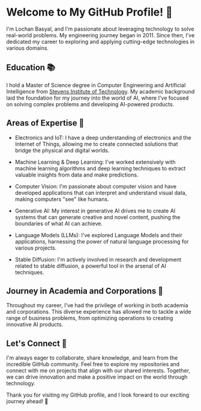 # Welcome to My GitHub Profile! 🚀

I'm Lochan Basyal, and I'm passionate about leveraging technology to solve real-world problems. My engineering journey began in 2011. Since then, I've dedicated my career to exploring and applying cutting-edge technologies in various domains.

## Education 📚

I hold a Master of Science degree in Computer Engineering and Artificial Intelligence from [Stevens Institute of Technology](https://www.stevens.edu/). My academic background laid the foundation for my journey into the world of AI, where I've focused on solving complex problems and developing AI-powered products.

## Areas of Expertise 🧠

- Electronics and IoT: I have a deep understanding of electronics and the Internet of Things, allowing me to create connected solutions that bridge the physical and digital worlds.

- Machine Learning & Deep Learning: I've worked extensively with machine learning algorithms and deep learning techniques to extract valuable insights from data and make predictions.

- Computer Vision: I'm passionate about computer vision and have developed applications that can interpret and understand visual data, making computers "see" like humans.

- Generative AI: My interest in generative AI drives me to create AI systems that can generate creative and novel content, pushing the boundaries of what AI can achieve.

- Language Models (LLMs): I've explored Language Models and their applications, harnessing the power of natural language processing for various projects.

- Stable Diffusion: I'm actively involved in research and development related to stable diffusion, a powerful tool in the arsenal of AI techniques.

## Journey in Academia and Corporations 💼

Throughout my career, I've had the privilege of working in both academia and corporations. This diverse experience has allowed me to tackle a wide range of business problems, from optimizing operations to creating innovative AI products.

## Let's Connect 🤝

I'm always eager to collaborate, share knowledge, and learn from the incredible GitHub community. Feel free to explore my repositories and connect with me on projects that align with our shared interests. Together, we can drive innovation and make a positive impact on the world through technology.

Thank you for visiting my GitHub profile, and I look forward to our exciting journey ahead! 🌟
